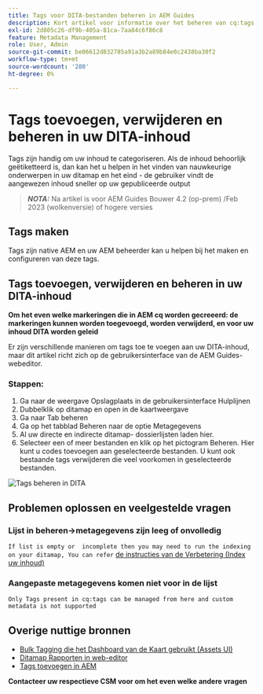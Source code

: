 ```yaml
---
title: Tags voor DITA-bestanden beheren in AEM Guides
description: Kort artikel voor informatie over het beheren van cq:tags in AEM Guides
exl-id: 2d805c26-df9b-405a-81ca-7aa84c6f86c8
feature: Metadata Management
role: User, Admin
source-git-commit: be06612d832785a91a3b2a89b84e0c2438ba30f2
workflow-type: tm+mt
source-wordcount: '280'
ht-degree: 0%

---
```


# Tags toevoegen, verwijderen en beheren in uw DITA-inhoud

Tags zijn handig om uw inhoud te categoriseren. Als de inhoud behoorlijk geëtiketteerd is, dan kan het u helpen in het vinden van nauwkeurige onderwerpen in uw ditamap en het eind - de gebruiker vindt de aangewezen inhoud sneller op uw gepubliceerde output

> **_NOTA:_** Na artikel is voor AEM Guides Bouwer 4.2 (op-prem) /Feb 2023 (wolkenversie) of hogere versies


## Tags maken

Tags zijn native AEM en uw AEM beheerder kan u helpen bij het maken en configureren van deze tags.


## Tags toevoegen, verwijderen en beheren in uw DITA-inhoud

**Om het even welke markeringen die in AEM cq worden gecreeerd: de markeringen kunnen worden toegevoegd, worden verwijderd, en voor uw inhoud DITA worden geleid**

Er zijn verschillende manieren om tags toe te voegen aan uw DITA-inhoud, maar dit artikel richt zich op de gebruikersinterface van de AEM Guides-webeditor.

### Stappen:

1. Ga naar de weergave Opslagplaats in de gebruikersinterface Hulplijnen
2. Dubbelklik op ditamap en open in de kaartweergave
3. Ga naar Tab beheren
4. Ga op het tabblad Beheren naar de optie Metagegevens
5. Al uw directe en indirecte ditamap- dossierlijsten laden hier.
6. Selecteer een of meer bestanden en klik op het pictogram Beheren. Hier kunt u codes toevoegen aan geselecteerde bestanden.
U kunt ook bestaande tags verwijderen die veel voorkomen in geselecteerde bestanden.

<img title="Tags beheren in AEM Guides " alt="Tags beheren in DITA " src="ManageTags.jpg">

## Problemen oplossen en veelgestelde vragen

### Lijst in beheren->metagegevens zijn leeg of onvolledig

`If list is empty or  incomplete then you may need to run the indexing on your ditamap, You can refer` [ de instructies van de Verbetering (Index uw inhoud) ](https://experienceleague.adobe.com/docs/experience-manager-guides-learn/tutorials/install-guide/on-prem-ig/download-install-upgrade-aemg/upgrade-xml-documentation.html?lang=en#steps-to-index-the-existing-content-to-use-the-new-find-and-replace%3A)

### Aangepaste metagegevens komen niet voor in de lijst

`Only Tags present in cq:tags can be managed from here and custom metadata is not supported`




## Overige nuttige bronnen

- [ Bulk Tagging die het Dashboard van de Kaart gebruikt (Assets UI) ](https://experienceleague.adobe.com/docs/experience-manager-guides-learn/tutorials/user-guide/manaege-metadata/map-editor-bulk-tagging.html?lang=en)
- [ Ditamap Rapporten in web-editor ](https://experienceleague.adobe.com/docs/experience-manager-guides-learn/tutorials/user-guide/reports-aem-guide/reports-web-editor.html?lang=en)
- [ Tags toevoegen in AEM ](https://experienceleague.adobe.com/docs/experience-manager-learn/assets/configuring/tagging.html?lang=en)


**Contacteer uw respectieve CSM voor om het even welke andere vragen**
